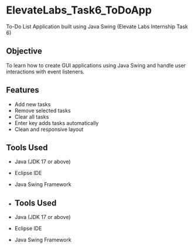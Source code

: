 # ElevateLabs_Task6_ToDoApp
To-Do List Application built using Java Swing (Elevate Labs Internship Task 6)
##  Objective
To learn how to create GUI applications using Java Swing and handle user interactions with event listeners.


##  Features
- Add new tasks  
- Remove selected tasks  
- Clear all tasks  
- Enter key adds tasks automatically  
- Clean and responsive layout

##  Tools Used
- Java (JDK 17 or above)
- Eclipse IDE
- Java Swing Framework

- ##  Tools Used
- Java (JDK 17 or above)
- Eclipse IDE
- Java Swing Framework
